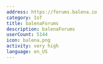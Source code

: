 ```yaml
---
address: https://forums.balena.io
category: IoT
title: balenaForums
description: balenaForums
userCount: 5144
icon: balena.png
activity: very high
language: en_US
---
```

